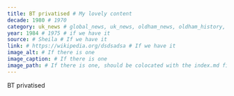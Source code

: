 ```yaml
---
title: BT privatised # My lovely content
decade: 1980 # 1970
category: uk_news # global_news, uk_news, oldham_news, oldham_history, towers, surrounding_estate # Always exactly one category
year: 1984 # 1975 # if we have it
source: # Sheila # If we have it
link: # https://wikipedia.org/dsdsadsa # If we have it
image_alt: # If there is one
image_caption: # If there is one
image_path: # If there is one, should be colocated with the index.md file in the folder
---
```


BT privatised
